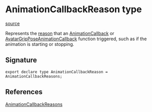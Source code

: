 # AnimationCallbackReason type

[source](https://developers.meta.com/horizon-worlds/reference/2.0.0/core_animationcallbackreason)

Represents the [reason](/horizon-worlds/reference/2.0.0/core_animationcallbackreasons) that an [AnimationCallback](/horizon-worlds/reference/2.0.0/core_animationcallback) or [AvatarGripPoseAnimationCallback](/horizon-worlds/reference/2.0.0/core_avatargripposeanimationcallback) function triggered, such as if the animation is starting or stopping.

## Signature

```
export declare type AnimationCallbackReason = AnimationCallbackReasons;
```

## References

[AnimationCallbackReasons](/horizon-worlds/reference/2.0.0/core_animationcallbackreasons)